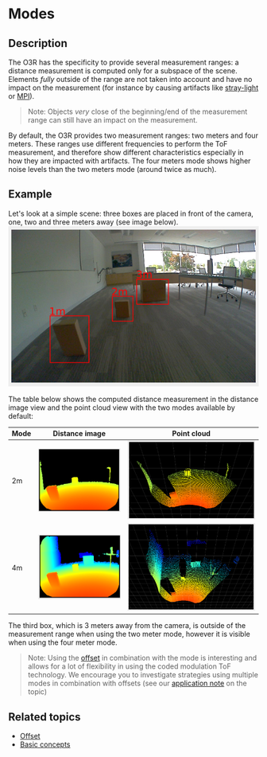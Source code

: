 # Modes

## Description

The O3R has the specificity to provide several measurement ranges: a distance measurement is computed only for a subspace of the scene. Elements *fully* outside of the range are not taken into account and have no impact on the measurement (for instance by causing artifacts like [stray-light](strayLight.md) or [MPI](INSERT-LINK)).

>Note: Objects *very* close of the beginning/end of the measurement range can still have an impact on the measurement.

By default, the O3R provides two measurement ranges: two meters and four meters. These ranges use different frequencies to perform the ToF measurement, and therefore show different characteristics especially in how they are impacted with artifacts. The four meters mode shows higher noise levels than the two meters mode (around twice as much).

## Example

Let's look at a simple scene: three boxes are placed in front of the camera, one, two and three meters away (see image below).
![RGB view of the scene](resources/modes_scene.png)

The table below shows the computed distance measurement in the distance image view and the point cloud view with the two modes available by default:

| Mode| Distance image| Point cloud|
|--|--|--|
| 2m| ![Distance image for the two meter mode](resources/2m_mode_distance.png)| ![Point cloud for the two meter mode](resources/2m_mode_cloud.png)|
| 4m| ![Distance image for the four meter mode](resources/4m_mode_distance.png)| ![Point cloud for the four meter mode](resources/4m_mode_cloud.png)|

The third box, which is 3 meters away from the camera, is outside of the measurement range when using the two meter mode, however it is visible when using the four meter mode.

> Note: Using the [offset](INSERT-LINK) in combination with the mode is interesting and allows for a lot of flexibility in using the coded modulation ToF technology. We encourage you to investigate strategies using multiple modes in combination with offsets (see our [application note](INSERT-LINK) on the topic)

## Related topics
+ [Offset](offset.md)
+ [Basic concepts](basicConcepts.md)
